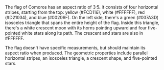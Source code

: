 The flag of Comoros has an aspect ratio of 3:5. It consists of four horizontal stripes, starting from the top: yellow (#FCD116), white (#FFFFFF), red (#D21034), and blue (#00209F). On the left side, there's a green (#007A3D) isosceles triangle that spans the entire height of the flag. Inside this triangle, there's a white crescent moon with its horns pointing upward and four five-pointed white stars along its path. The crescent and stars are also in #FFFFFF.

The flag doesn't have specific measurements, but should maintain its aspect ratio when produced. The geometric properties include parallel horizontal stripes, an isosceles triangle, a crescent shape, and five-pointed stars.